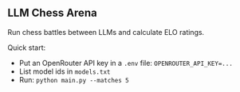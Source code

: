 ## LLM Chess Arena

Run chess battles between LLMs and calculate ELO ratings.

Quick start:
- Put an OpenRouter API key in a `.env` file: `OPENROUTER_API_KEY=...`
- List model ids in `models.txt`
- Run: `python main.py --matches 5`

